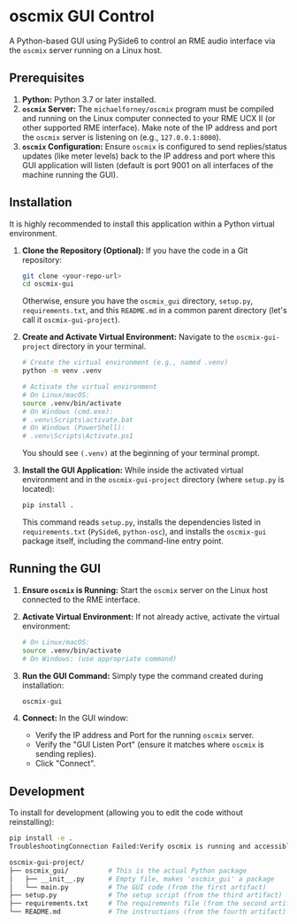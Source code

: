 # oscmix GUI Control

A Python-based GUI using PySide6 to control an RME audio interface via the `oscmix` server running on a Linux host.

## Prerequisites

1. **Python:** Python 3.7 or later installed.
2. **`oscmix` Server:** The `michaelforney/oscmix` program must be compiled and running on the Linux computer connected to your RME UCX II (or other supported RME interface). Make note of the IP address and port the `oscmix` server is listening on (e.g., `127.0.0.1:8000`).
3. **`oscmix` Configuration:** Ensure `oscmix` is configured to send replies/status updates (like meter levels) back to the IP address and port where this GUI application will listen (default is port 9001 on all interfaces of the machine running the GUI).

## Installation

It is highly recommended to install this application within a Python virtual environment.

1. **Clone the Repository (Optional):**
    If you have the code in a Git repository:

    ```bash
    git clone <your-repo-url>
    cd oscmix-gui
    ```

    Otherwise, ensure you have the `oscmix_gui` directory, `setup.py`, `requirements.txt`, and this `README.md` in a common parent directory (let's call it `oscmix-gui-project`).

2. **Create and Activate Virtual Environment:**
    Navigate to the `oscmix-gui-project` directory in your terminal.

    ```bash
    # Create the virtual environment (e.g., named .venv)
    python -m venv .venv

    # Activate the virtual environment
    # On Linux/macOS:
    source .venv/bin/activate
    # On Windows (cmd.exe):
    # .venv\Scripts\activate.bat
    # On Windows (PowerShell):
    # .venv\Scripts\Activate.ps1
    ```

    You should see `(.venv)` at the beginning of your terminal prompt.

3. **Install the GUI Application:**
    While inside the activated virtual environment and in the `oscmix-gui-project` directory (where `setup.py` is located):

    ```bash
    pip install .
    ```

    This command reads `setup.py`, installs the dependencies listed in `requirements.txt` (`PySide6`, `python-osc`), and installs the `oscmix-gui` package itself, including the command-line entry point.

## Running the GUI

1. **Ensure `oscmix` is Running:** Start the `oscmix` server on the Linux host connected to the RME interface.
2. **Activate Virtual Environment:** If not already active, activate the virtual environment:

    ```bash
    # On Linux/macOS:
    source .venv/bin/activate
    # On Windows: (use appropriate command)
    ```

3. **Run the GUI Command:**
    Simply type the command created during installation:

    ```bash
    oscmix-gui
    ```

4. **Connect:** In the GUI window:
    * Verify the IP address and Port for the running `oscmix` server.
    * Verify the "GUI Listen Port" (ensure it matches where `oscmix` is sending replies).
    * Click "Connect".

## Development

To install for development (allowing you to edit the code without reinstalling):

```bash
pip install -e .
TroubleshootingConnection Failed:Verify oscmix is running and accessible from the machine running the GUI (check IP, port, firewalls).Verify the "GUI Listen Port" is correct and not blocked by a firewall.Check the terminal output of both oscmix and oscmix-gui for error messages.No Controls Working / No Meters:Double-check the OSC address paths defined at the top of `oscmix_

oscmix-gui-project/
├── oscmix_gui/          # This is the actual Python package
│   ├── __init__.py      # Empty file, makes 'oscmix_gui' a package
│   └── main.py          # The GUI code (from the first artifact)
├── setup.py             # The setup script (from the third artifact)
├── requirements.txt     # The requirements file (from the second artifact)
└── README.md            # The instructions (from the fourth artifact)

